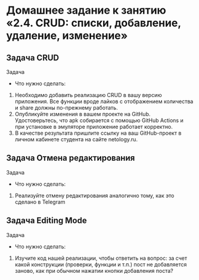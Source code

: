 # Домашнее задание к занятию «2.4. CRUD: списки, добавление, удаление, изменение»

## Задача CRUD

Задача

- Что нужно сделать:

1. Необходимо добавить реализацию CRUD в вашу версию приложения. Все функции вроде лайков с отображением количества и share должны по-прежнему работать.
2. Опубликуйте изменения в вашем проекте на GitHub. Удостоверьтесь, что apk собирается с помощью GitHub Actions и при установке в эмуляторе приложение работает корректно.
3. В качестве результата пришлите ссылку на ваш GitHub-проект в личном кабинете студента на сайте netology.ru.

## Задача Отмена редактирования

Задача

- Что нужно сделать:

1. Реализуйте отмену редактирования аналогично тому, как это сделано в Telegram

## Задача Editing Mode

Задача

- Что нужно сделать:

1. Изучите код нашей реализации, чтобы ответить на вопрос: за счет какой конструкции (проверки, функции и т.п.) пост не добавляется заново, как при обычном нажатии кнопки добавления поста?